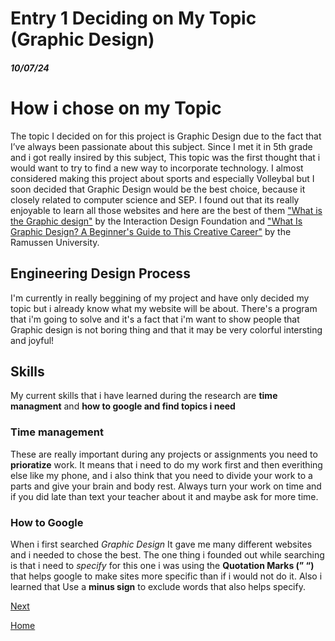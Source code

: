 # Entry 1 Deciding on My Topic (Graphic Design)
##### 10/07/24

# How i chose on my Topic
 The topic I decided on for this project is Graphic Design due to the fact that I’ve always been passionate about this subject. Since I met it in 5th grade and i got really insired by this subject, This topic was the first thought that i would want to try to find a new way to incorporate technology. I almost considered making this project about sports and especially Volleybal but I soon decided that Graphic Design would be the best choice, because it closely related to computer science and SEP. I found out that its really enjoyable to learn all those websites and here are the best of them ["What is the Graphic design"](https://www.interaction-design.org/literature/topics/graphic-design?srsltid=AfmBOooGdGl_hxuEWQctHmF2Lk40NwR-ytMFHQ8KRHTSNejMsEr3Dqlt) by the Interaction Design Foundation and ["What Is Graphic Design? A Beginner's Guide to This Creative Career"](https://www.rasmussen.edu/degrees/design/blog/what-is-graphic-design/) by the Ramussen University.

 ## Engineering Design Process

 I'm currently in really beggining of my project and have only decided my topic but i already know what my website will be about. There's a program that i'm going to solve and it's a fact that i'm want to show people that Graphic design is not boring thing and that it may be very colorful intersting and joyful!

 ## Skills

My current skills that i have learned during the research are **time managment** and **how to google and find topics i need**

### Time management

These are really important during any projects or assignments you need to **prioratize** work. It means that i need to do my work first and then everithing else like my phone, and i also think that you need to divide your work to a parts and give your brain and body rest. Always turn your work on time and if you did late than text your teacher about it and maybe ask for more time.

### How to Google

When i first searched _Graphic Design_ It gave me many different websites and i needed to chose the best. The one thing i founded out while searching is that i need to _specify_ for this one i was using the **Quotation Marks (” “)**  that helps google to make sites more specific than if i would not do it. Also i learned that Use a **minus sign** to exclude words that also helps specify.


 

[Next](entry02.md)

[Home](../README.md)
